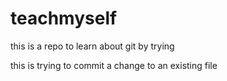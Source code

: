 teachmyself
===========

this is a repo to learn about git by trying

this is trying to commit a change to an existing file
